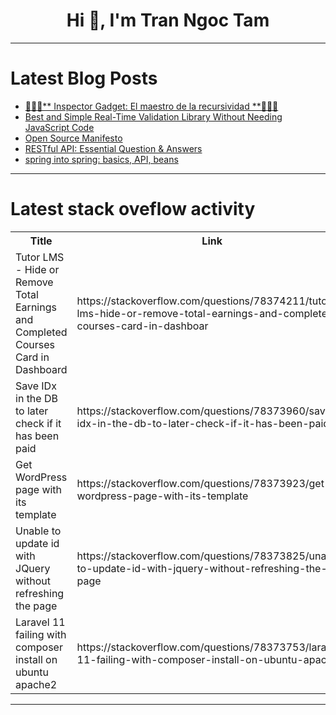 <h1 align="center">Hi 👋, I'm Tran Ngoc Tam</h1>

---

# Latest Blog Posts 
<!-- BLOG-POST-LIST:START -->
- [🕵🏻‍♂️** Inspector Gadget: El maestro de la recursividad **🕵🏻‍♂️](https://dev.to/orlidev/-inspector-gadget-el-maestro-de-la-recursividad--12k4)
- [Best and Simple Real-Time Validation Library Without Needing JavaScript Code](https://dev.to/claudye/best-and-simple-real-time-validation-library-without-needing-javascript-code-5bjm)
- [Open Source Manifesto](https://dev.to/opensourceadvocate/open-source-manifesto-3f0b)
- [RESTful API: Essential Question &amp; Answers](https://dev.to/princem/restful-api-essential-question-answers-2e8)
- [spring into spring: basics, API, beans](https://dev.to/ashleyd480/spring-into-spring-basics-api-beans-1dbo)
<!-- BLOG-POST-LIST:END -->

---

# Latest stack oveflow activity
<table>
  <tr><th>Title</th><th>Link</th></tr>
  <!-- STACKOVERFLOW:START --><tr><td>Tutor LMS - Hide or Remove Total Earnings and Completed Courses Card in Dashboard</td><td>https://stackoverflow.com/questions/78374211/tutor-lms-hide-or-remove-total-earnings-and-completed-courses-card-in-dashboar</td></tr><tr><td>Save IDx in the DB to later check if it has been paid</td><td>https://stackoverflow.com/questions/78373960/save-idx-in-the-db-to-later-check-if-it-has-been-paid</td></tr><tr><td>Get WordPress page with its template</td><td>https://stackoverflow.com/questions/78373923/get-wordpress-page-with-its-template</td></tr><tr><td>Unable to update id with JQuery without refreshing the page</td><td>https://stackoverflow.com/questions/78373825/unable-to-update-id-with-jquery-without-refreshing-the-page</td></tr><tr><td>Laravel 11 failing with composer install on ubuntu apache2</td><td>https://stackoverflow.com/questions/78373753/laravel-11-failing-with-composer-install-on-ubuntu-apache2</td></tr><!-- STACKOVERFLOW:END -->
</table>

---


